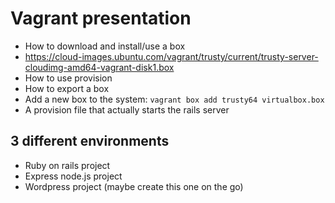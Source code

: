 # Vagrant presentation

* How to download and install/use a box
* https://cloud-images.ubuntu.com/vagrant/trusty/current/trusty-server-cloudimg-amd64-vagrant-disk1.box
* How to use provision
* How to export a box
* Add a new box to the system: ``vagrant box add trusty64 virtualbox.box``
* A provision file that actually starts the rails server

## 3 different environments

* Ruby on rails project
* Express node.js project
* Wordpress project (maybe create this one on the go)
